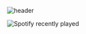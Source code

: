 ![header](https://capsule-render.vercel.app/api?type=wave&color=auto&height=300&section=header&text=Hi%20there!&fontSize=90)

<!--
**beatrizrb/beatrizrb** is a ✨ _special_ ✨ repository because its `README.md` (this file) appears on your GitHub profile.

Here are some ideas to get you started:

- 🔭 I’m currently working on ...
- 🌱 I’m currently learning ...
- 👯 I’m looking to collaborate on ...
- 🤔 I’m looking for help with ...a
- 💬 Ask me about ...
- 📫 How to reach me: ...
- 😄 Pronouns: ...
- ⚡ Fun fact: ...
[![Anurag's GitHub stats](https://github-readme-stats.vercel.app/api?username=beatrizrb)](https://github.com/anuraghazra/github-readme-stats)
-->
![Spotify recently played](https://spotify-recently-played-readme.vercel.app/api?user=biabergamo)

